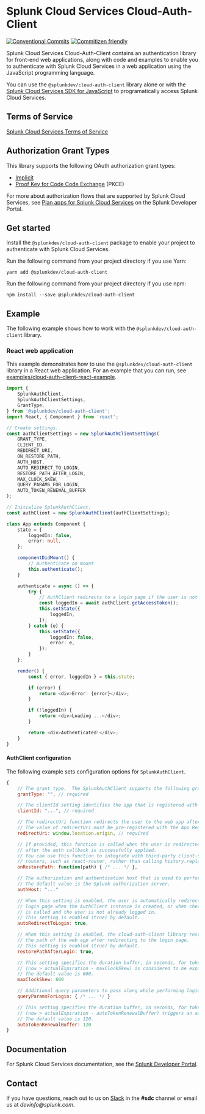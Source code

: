 # Splunk Cloud Services Cloud-Auth-Client

[![Conventional Commits](https://img.shields.io/badge/Conventional%20Commits-1.0.0-yellow.svg)](https://conventionalcommits.org)
[![Commitizen friendly](https://img.shields.io/badge/commitizen-friendly-brightgreen.svg)](http://commitizen.github.io/cz-cli/)

Splunk Cloud Services Cloud-Auth-Client contains an authentication library for front-end web applications, along with code and examples to enable you to authenticate with Splunk Cloud Services in a web application using the JavaScript programming language.

You can use the `@splunkdev/cloud-auth-client` library alone or with the [Splunk Cloud Services SDK for JavaScript](https://github.com/splunk/splunk-cloud-sdk-js/) to programatically access Splunk Cloud Services.

## Terms of Service

[Splunk Cloud Services Terms of Service](https://auth.scp.splunk.com/tos)

## Authorization Grant Types

This library supports the following OAuth authorization grant types:

-   [Implicit](https://oauth.net/2/grant-types/implicit/)
-   [Proof Key for Code Code Exchange](https://oauth.net/2/pkce/) (PKCE)

For more about authorization flows that are supported by Splunk Cloud Services, see [Plan apps for Splunk Cloud Services](https://dev.splunk.com/scs/docs/apps/plan#Choose-an-authorization-flow) on the Splunk Developer Portal.

## Get started

Install the `@splunkdev/cloud-auth-client` package to enable your project to authenticate with Splunk Cloud Services.

Run the following command from your project directory if you use Yarn:

```sh-session
yarn add @splunkdev/cloud-auth-client
```

Run the following command from your project directory if you use npm:

```sh-session
npm install --save @splunkdev/cloud-auth-client
```

## Example

The following example shows how to work with the `@splunkdev/cloud-auth-client` library.

### React web application

This example demonstrates how to use the `@splunkdev/cloud-auth-client` library in a React web application. For an example that you can run, see [examples/cloud-auth-client-react-example](examples/cloud-auth-client-react-example).

```ts
import {
    SplunkAuthClient,
    SplunkAuthClientSettings,
    GrantType,
} from '@splunkdev/cloud-auth-client';
import React, { Component } from 'react';

// Create settings.
const authClientSettings = new SplunkAuthClientSettings(
    GRANT_TYPE,
    CLIENT_ID,
    REDIRECT_URI,
    ON_RESTORE_PATH,
    AUTH_HOST,
    AUTO_REDIRECT_TO_LOGIN,
    RESTORE_PATH_AFTER_LOGIN,
    MAX_CLOCK_SKEW,
    QUERY_PARAMS_FOR_LOGIN,
    AUTO_TOKEN_RENEWAL_BUFFER
);

// Initialize SplunkAuthClient.
const authClient = new SplunkAuthClient(authClientSettings);

class App extends Component {
    state = {
        loggedIn: false,
        error: null,
    };

    componentDidMount() {
        // Authenticate on mount
        this.authenticate();
    }

    authenticate = async () => {
        try {
            // AuthClient redirects to a login page if the user is not authenticated.
            const loggedIn = await authClient.getAccessToken();
            this.setState({
                loggedIn,
            });
        } catch (e) {
            this.setState({
                loggedIn: false,
                error: e,
            });
        }
    };

    render() {
        const { error, loggedIn } = this.state;

        if (error) {
            return <div>Error: {error}</div>;
        }

        if (!loggedIn) {
            return <div>Loading ...</div>;
        }

        return <div>Authenticated!</div>;
    }
}
```

#### AuthClient configuration

The following example sets configuration options for `SplunkAuthClient`.

```js
{
    // The grant type.  The SplunkAuthClient supports the following grant types: Implicit, PKCE.
    grantType: "", // required

    // The clientId setting identifies the app that is registered with the App Registry service.
    clientId: "...", // required

    // The redirectUri function redirects the user to the web app after logging in.
    // The value of redirectUri must be pre-registered with the App Registry service.
    redirectUri: window.location.origin, // required

    // If provided, this function is called when the user is redirected from login
    // after the auth callback is successfully applied.
    // You can use this function to integrate with third-party client-side
    // routers, such as react-router, rather than calling history.replaceState.
    onRestorePath: function(path) { /* ... */ },

    // The authorization and authentication host that is used to perform the authorization flow.
    // The default value is the Splunk authorization server.
    authHost: "..."

    // When this setting is enabled, the user is automatically redirected to the
    // login page when the AuthClient instance is created, or when checkAuthentication
    // is called and the user is not already logged in.
    // This setting is enabled (true) by default.
    autoRedirectToLogin: true,

    // When this setting is enabled, the cloud-auth-client library restores
    // the path of the web app after redirecting to the login page.
    // This setting is enabled (true) by default.
    restorePathAfterLogin: true,

    // This setting specifies the duration buffer, in seconds, for token expiration.
    // (now > actualExpiration - maxClockSkew) is considered to be expired.
    // The default value is 600.
    maxClockSkew: 600

    // Additional query parameters to pass along while performing login.
    queryParamsForLogin: { /* ... */ }

    // This setting specifies the duration buffer, in seconds, for token auto-renewal.
    // (now > actualExpiration - autoTokenRenewalBuffer) triggers an auto renewal.
    // The default value is 120.
    autoTokenRenewalBuffer: 120
}
```

## Documentation

For Splunk Cloud Services documentation, see the [Splunk Developer Portal](https://dev.splunk.com/scs/).

## Contact

If you have questions, reach out to us on [Slack](https://splunkdevplatform.slack.com) in the **#sdc** channel or email us at _devinfo@splunk.com_.
